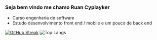 ### Seja bem vindo me chamo Ruan Cyplayker

- Curso engenharia de software
- Estudo desenvolvimento front end / mobile e um pouco de back end

[![GitHub Streak](https://streak-stats.demolab.com?user=Cyplayker&theme=github-dark-blue&hide_border=falso)](https://git.io/streak-stats) ![Top Langs](https://github-readme-stats-git-masterrstaa-rickstaa.vercel.app/api/top-langs/?username=Cyplayker&bg_color=000&border_color=30A3DC&title_color=E94D5F&text_color=FFF)
